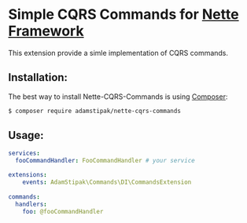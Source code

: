 Simple CQRS Commands for [Nette Framework](http://nette.org)
===

This extension provide a simle implementation of CQRS commands.

Installation:
---
The best way to install Nette-CQRS-Commands is using  [Composer](http://getcomposer.org/):

```sh
$ composer require adamstipak/nette-cqrs-commands
```

Usage:
---

```yml
services:
  fooCommandHandler: FooCommandHandler # your service

extensions:
	events: AdamStipak\Commands\DI\CommandsExtension
	
commands:
  handlers:
    foo: @fooCommandHandler
```

